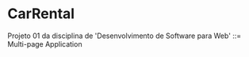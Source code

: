 # CarRental
Projeto 01 da disciplina de 'Desenvolvimento de Software para Web' ::= Multi-page Application
